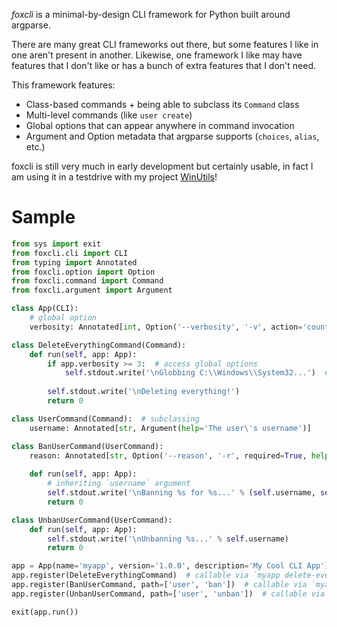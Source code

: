 _foxcli_ is a minimal-by-design CLI framework for Python built around argparse.

There are many great CLI frameworks out there, but some features I like in one aren't present in another. Likewise, one framework I like may have features that I don't like or has a bunch of extra features that I don't need.

This framework features:

- Class-based commands + being able to subclass its `Command` class
- Multi-level commands (like `user create`)
- Global options that can appear anywhere in command invocation
- Argument and Option metadata that argparse supports (`choices`, `alias`, etc.)

foxcli is still very much in early development but certainly usable, in fact I am using it in a testdrive with my project [WinUtils](https://github.com/depthbomb/winutils)!

# Sample

```py
from sys import exit
from foxcli.cli import CLI
from typing import Annotated
from foxcli.option import Option
from foxcli.command import Command
from foxcli.argument import Argument

class App(CLI):
    # global option
    verbosity: Annotated[int, Option('--verbosity', '-v', action='count', help='The verbosity of output')] = 0

class DeleteEverythingCommand(Command):
    def run(self, app: App):
        if app.verbosity >= 3:  # access global options
            self.stdout.write('\nGlobbing C:\\Windows\\System32...')  # can also access stdin and stderr
        
        self.stdout.write('\nDeleting everything!')
        return 0

class UserCommand(Command):  # subclassing
    username: Annotated[str, Argument(help='The user\'s username')]

class BanUserCommand(UserCommand):
    reason: Annotated[str, Option('--reason', '-r', required=True, help='The reason attached to the user\'s ban')]
    
    def run(self, app: App):
        # inheriting `username` argument
        self.stdout.write('\nBanning %s for %s...' % (self.username, self.reason))
        return 0

class UnbanUserCommand(UserCommand):
    def run(self, app: App):
        self.stdout.write('\nUnbanning %s...' % self.username)
        return 0

app = App(name='myapp', version='1.0.0', description='My Cool CLI App')
app.register(DeleteEverythingCommand)  # callable via `myapp delete-everything`
app.register(BanUserCommand, path=['user', 'ban'])  # callable via `myapp user ban`
app.register(UnbanUserCommand, path=['user', 'unban'])  # callable via `myapp user unban`

exit(app.run())
```
